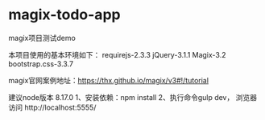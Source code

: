 # magix-todo-app
magix项目测试demo

本项目使用的基本环境如下：
requirejs-2.3.3
jQuery-3.1.1
Magix-3.2
bootstrap.css-3.3.7

magix官网案例地址：https://thx.github.io/magix/v3#!/tutorial

建议node版本 8.17.0
1、安装依赖：npm install
2、执行命令gulp dev， 浏览器访问 http://localhost:5555/